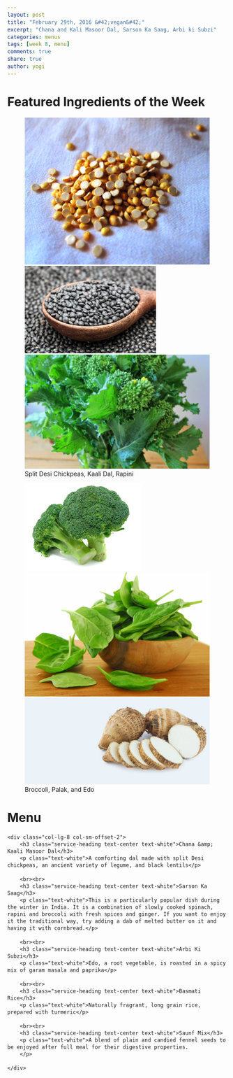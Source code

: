 ```yaml
---
layout: post
title: "February 29th, 2016 &#42;vegan&#42;"
excerpt: "Chana and Kali Masoor Dal, Sarson Ka Saag, Arbi ki Subzi"
categories: menus
tags: [week 8, menu]
comments: true
share: true
author: yogi
---
```


# Featured Ingredients of the Week

<figure class="third">
	<a href="https://raw.githubusercontent.com/yogibelly/yogibelly.github.io/master/img/portfolio/splitchickpeas.jpg"><img src="https://raw.githubusercontent.com/yogibelly/yogibelly.github.io/master/img/portfolio/splitchickpeas.jpg" alt="image"></a>
	<a href="https://raw.githubusercontent.com/yogibelly/yogibelly.github.io/master/img/portfolio/blacklentils.jpg"><img src="https://raw.githubusercontent.com/yogibelly/yogibelly.github.io/master/img/portfolio/blacklentils-thumbnail.jpg" alt="image"></a>
	<a href="https://raw.githubusercontent.com/yogibelly/yogibelly.github.io/master/img/portfolio/rapini.jpg"><img src="https://raw.githubusercontent.com/yogibelly/yogibelly.github.io/master/img/portfolio/rapini.jpg" alt="image"></a>
	<figcaption>Split Desi Chickpeas, Kaali Dal, Rapini</figcaption>
</figure>

<figure class="third">
    <a href="https://raw.githubusercontent.com/yogibelly/yogibelly.github.io/master/img/portfolio/broccoli.jpg"><img src="https://raw.githubusercontent.com/yogibelly/yogibelly.github.io/master/img/portfolio/broccoli-thumbnail.jpg" alt="image"></a>
    <a href="https://raw.githubusercontent.com/yogibelly/yogibelly.github.io/master/img/portfolio/palak.jpg"><img src="https://raw.githubusercontent.com/yogibelly/yogibelly.github.io/master/img/portfolio/palak.jpg" alt="image"></a>
    <a href="https://raw.githubusercontent.com/yogibelly/yogibelly.github.io/master/img/portfolio/eddo.jpg"><img src="https://raw.githubusercontent.com/yogibelly/yogibelly.github.io/master/img/portfolio/eddo-thumbnail.jpg" alt="image"></a>
    <figcaption>Broccoli, Palak, and Edo</figcaption>
</figure>


# Menu

<div class="row">

	<div class="col-lg-8 col-sm-offset-2">
        <h3 class="service-heading text-center text-white">Chana &amp; Kaali Masoor Dal</h3>
        <p class="text-white">A comforting dal made with split Desi chickpeas, an ancient variety of legume, and black lentils</p>

        <br><br>
        <h3 class="service-heading text-center text-white">Sarson Ka Saag</h3>
        <p class="text-white">This is a particularly popular dish during the winter in India. It is a combination of slowly cooked spinach, rapini and broccoli with fresh spices and ginger. If you want to enjoy it the traditional way, try adding a dab of melted butter on it and having it with cornbread.</p>

        <br><br>
        <h3 class="service-heading text-center text-white">Arbi Ki Subzi</h3>
        <p class="text-white">Edo, a root vegetable, is roasted in a spicy mix of garam masala and paprika</p>

        <br><br>
        <h3 class="service-heading text-center text-white">Basmati Rice</h3>
        <p class="text-white">Naturally fragrant, long grain rice, prepared with turmeric</p>

        <br><br>
        <h3 class="service-heading text-center text-white">Saunf Mix</h3>
        <p class="text-white">A blend of plain and candied fennel seeds to be enjoyed after full meal for their digestive properties.
        </p>

    </div>
</div>
